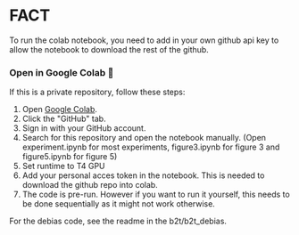 # FACT

To run the colab notebook, you need to add in your own github api key to allow the notebook to download the rest of the github.

### Open in Google Colab 🚀

If this is a private repository, follow these steps:

1. Open [Google Colab](https://colab.research.google.com).
2. Click the "GitHub" tab.
3. Sign in with your GitHub account.
4. Search for this repository and open the notebook manually. (Open experiment.ipynb for most experiments, figure3.ipynb for figure 3 and figure5.ipynb for figure 5)
5. Set runtime to T4 GPU
6. Add your personal acces token in the notebook. This is needed to download the github repo into colab.
7. The code is pre-run. However if you want to run it yourself, this needs to be done sequentially as it might not work otherwise.

For the debias code, see the readme in the b2t/b2t_debias.
